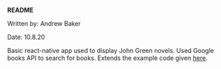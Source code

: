 **README**

Written by: Andrew Baker


Date: 10.8.20

Basic react-native app used to display John Green novels. Used Google books API to search for books. Extends the example code given [here](https://reactnative.dev/docs/network).
